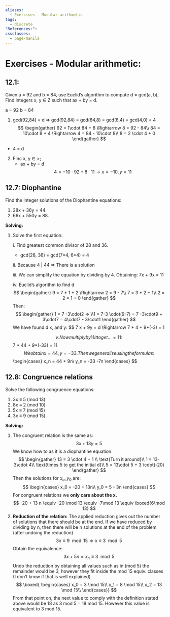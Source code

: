 ```yaml
---
aliases:
  - Exercises - Modular arithmetic
tags:
  - discrete
"References:": 
cssclasses:
  - page-manila
---
```

# Exercises - Modular arithmetic: 
## 12.1: 
Given a = 92 and b = 84, use Euclid’s algorithm to compute d = gcd(a, b), Find integers x, y ∈ Z such that ax + by = d.

a = 92
b = 84
1. gcd(92,84) = d => gcd(92,84) = gcd(84,8) = gcd(8,4) = gcd(4,0) = 4
	$$
	\begin{gather}
	92 = 1\cdot 84 + 8 \Rightarrow 8 = 92 - 84\\
	84 = 10\cdot 8 + 4 \Rightarrow 4 = 84 - 10\cdot 8\\
	8 = 2 \cdot 4 + 0
	\end{gather}
	$$
+ 4 = d
2. Finc x, y $\in$ >; 
	+ ax + by = d
	$$
	4 = -10 \cdot 92 + 8 \cdot 11 \rightarrow x = -10, y = 11
	$$

## 12.7: Diophantine
Find the integer solutions of the Diophantine equations: 
1. 28x + 36y = 44. 
2. 66x + 550y = 88.

**Solving:**
1. Solve the first equation:

	i. Find greatest common divisor of 28 and 36. 
	+ gcd(28, 36) = gcd(7\*4, 6\*4) = 4

	ii. Because 4 | 44 => There is a solution
	
	iii. We can simplify the equation by dividing by 4. Obtaining: 7x + 9x = 11
	
	iv. Euclid’s algorithm to find d.
	$$
		\begin{gather}
		9 = 7 * 1 + 2 \Rightarrow 2 = 9 - 7\\
		7 = 3 * 2 + 1\\
		2 = 2 * 1 + 0
		\end{gather}
	$$
		Then: 
		$$
		\begin{gather}
		1 = 7 -3\cdot2 => \\1 = 7-3 \cdot(9-7) = 7 -3\cdot9 + 3\cdot7 = 4\cdot7 - 3\cdot1
		\end{gather}
		$$
   We have found d x, and y: 
	$$
	7 x + 9y = d \Rightarrow 7 * 4 + 9*(-3) = 1
	
	$$
	v. Now multiply by 11 it to get …= 11: 
	$$
		7 * 44 + 9*(-33) = 11
	$$
	We obtain x = 44, y = -33. Then we generalise using the formulas: 
	$$
		\begin{cases}
		x_n = 44 + 9n\\
		y_n = -33 -7n
		\end{cases}
	$$

## 12.8: Congruence relations
Solve the following congruence equations:
1. 3x ≡ 5 (mod 13)
2. 8x ≡ 2 (mod 10)
3. 5x ≡ 7 (mod 15)
4. 3x ≡ 9 (mod 15)

**Solving:**
1. The congruent relation is the same as: 
	$$
	3x + 13y = 5
	$$
	We know how to as it is a diophantine equation.
	$$
	\begin{gather}
		13 = 3 \cdot 4 + 1 \\
		\text{Turn it around}\\
		1 = 13-3\cdot 4\\ 
		\text{times 5 to get the initial d}\\
		5 = 13\cdot 5 + 3 \cdot(-20)
	\end{gather}
	$$
	Then the solutions for $x_o, y_0$ are: 
	$$
		\begin{cases}
		x_0 = -20 + 13n\\
		y_0 = 5 - 3n
		\end{cases}
	$$
	For congruent relations we **only care about the x.**
	$$
		-20 + 13 n \equiv -20 \mod 13 \equiv -7\mod 13 \equiv \boxed{6\mod 13}
	$$
4. **Reduction of the relation:**
	The applied reduction gives out the number of solutions that there should be at the end. If we have reduced by dividing by n, then there will be n solutions at the end of the problem (after undoing the reduction)
	$$
	3x \equiv 9\mod 15 \Rightarrow x \equiv 3 \mod 5
	$$
	Obtain the equivalence: 
	$$
		3x + 5n = x_n \equiv 3 \mod 5
	$$
	Undo the reduction by obtaining all values such  as in (mod 5) the remainder would be 3, however they fit inside the mod 15 equiv. classes (I don’t know if that is well explained)
	$$
	\boxed{
		\begin{cases}
		x_0 = 3 \mod 15\\
		x_1 = 8 \mod 15\\
		x_2 = 13 \mod 15\\
		\end{cases}}
	$$
	From that point on, the next value to comply with the definition stated above would be 18 as 3 mod 5 = 18 mod 15. However this value is equivalent to 3 mod 15. 
	